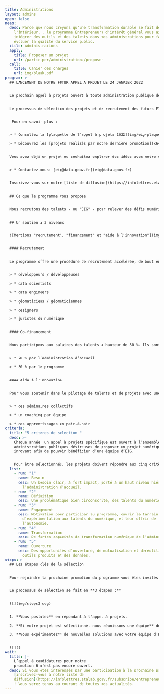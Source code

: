 ```yaml
---
title: Administrations
layout: admins
open: false
head:
  desc: Parce que nous croyons qu'une transformation durable se fait de
    l'intérieur... le programme Entrepreneurs d'intérêt général vous aide à
    intégrer des outils et des talents dans vos administrations pour faire
    évoluer la qualité du service public.
  title: Administrations
  apply:
    title: Proposer un projet
    url: /participer/administrations/proposer
  call:
    title: Cahier des charges
    url: img/blank.pdf
program: >-
  ## LANCEMENT DE NOTRE FUTUR APPEL A PROJET LE 24 JANVIER 2022


  Le prochain appel à projets ouvert à toute administration publique désireuse d’être soutenue pour mener des projets d’innovation numérique sera ouvert le **24 janvier 2022** sur ce site internet. Les administrations auront jusqu’au **18 mars 2022** pour déposer leurs projets.


  Le processus de sélection des projets et de recrutement des futurs EIG aura lieu d’**avril à juin 2022**, pour un démarrage de la future promotion le **12 septembre 2022**.


   Pour en savoir plus :


  > * Consultez la [plaquette de l’appel à projets 2022](img/eig-plaquette-appel-à-projets-2022.pdf)

  > * Découvrez les [projets réalisés par notre dernière promotion](x64z39u)


  Vous avez déjà un projet ou souhaitez explorer des idées avec notre équipe :


  > * Contactez-nous: [eig@data.gouv.fr](eig@data.gouv.fr) 


  Inscrivez-vous sur notre [liste de diffusion](https://infolettres.etalab.gouv.fr/subscribe/entrepreneur-interet-general@mail.etalab.studio) pour être tenus au courant de l’ouverture de l’appel à projets et de nos événements de présentation.


  ## Ce que le programme vous propose


  Nous recrutons des talents - ou "EIG" - pour relever des défis numériques dans votre administration, pour une période de 10 mois.


  ## Un soutien à 3 niveaux


  ![Mentions "recrutement", "financement" et "aide à l'innovation"](img/admin_soutienx3_vecto.svg "Un soutien à 3 niveaux")


  #### Recrutement


  Le programme offre une procédure de recrutement accélérée, de bout en bout, en sourçant et en sélectionnant des talents aux compétences rares - des "EIG" :


  > * développeurs / développeuses

  > * data scientists

  > * data engineers

  > * géomaticiens / géomaticiennes

  > * designers

  > * juristes du numérique


  #### Co-financement


  Nous participons aux salaires des talents à hauteur de 30 %. Ils sont rémunérés 3 500 € ou 4 000 € nets par mois :


  > * 70 % par l’administration d’accueil

  > * 30 % par le programme


  #### Aide à l'innovation


  Pour vous soutenir dans le pilotage de talents et de projets avec une compétence entrepreneuriale, trois dispositifs vous sont proposés :


  > * des séminaires collectifs

  > * un coaching par équipe

  > * des apprentissages en pair-à-pair
criteria:
  title: "5 critères de sélection "
  desc: >-
    Chaque année, un appel à projets spécifique est ouvert à l’ensemble des
    administrations publiques désireuses de proposer un projet numérique
    innovant afin de pouvoir bénéficier d’une équipe d’EIG.


    Pour être sélectionnés, les projets doivent répondre aux cinq critères suivants :
  list:
    - num: "1"
      name: Besoin
      desc: Un besoin clair, à fort impact, porté à un haut niveau hiérarchique par
        l’administration d’accueil.
    - num: "2"
      name: Définition
      desc: Une problématique bien circonscrite, des talents du numérique cohérents.
    - num: "3"
      name: Engagement
      desc: Motivation pour participer au programme, ouvrir le terrain
        d’expérimentation aux talents du numérique, et leur offrir de
        l’autonomie.
    - num: "4"
      name: Transformation
      desc: De fortes capacités de transformation numérique de l’administration.
    - num: "5"
      name: Ouverture
      desc: Des opportunités d’ouverture, de mutualisation et deréutilisation des
        outils produits et des données.
steps: >-
  ## Les étapes clés de la sélection


  Pour rejoindre la prochaine promotion du programme vous êtes invités à répondre à notre prochain appel à projets. 


  Le processus de sélection se fait en **3 étapes :** 


  ![](img/steps2.svg)


  1. **Vous postulez** en répondant à l'appel à projets. 

  2. **Si votre projet est sélectionné, nous réunissons une équipe** de 2 ou 3 EIG pour relever le défi, en vous associant au processus de recrutement 

  3. **Vous expérimentez** de nouvelles solutions avec votre équipe d'EIG et le soutien du programme


  ![]()
wait:
  title: |-
    L’appel à candidatures pour notre
    promotion 6 n'est pas encore ouvert.
  desc: Si vous êtes intéressés par une participation à la prochaine promotion,
    [inscrivez-vous à notre liste de
    diffusion](https://infolettres.etalab.gouv.fr/subscribe/entrepreneur-interet-general@mail.etalab.studio)
    ! Vous serez tenus au courant de toutes nos actualités.
---
```

